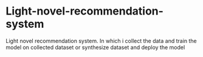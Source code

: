 # Light-novel-recommendation-system
Light novel recommendation system. In which i collect the data and train the model on collected dataset or synthesize dataset and deploy the model
